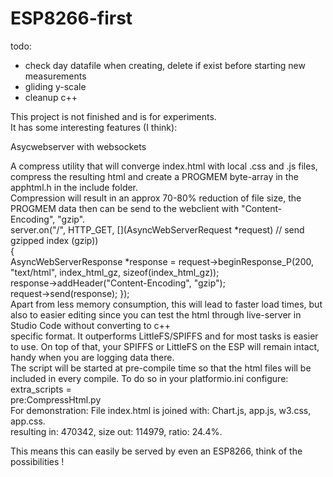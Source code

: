 # ESP8266-first

todo:

- check day datafile when creating, delete if exist before starting new measurements
- gliding y-scale
- cleanup c++

This project is not finished and is for experiments.  
It has some interesting features (I think):

Asycwebserver with websockets

A compress utility that will converge index.html with local .css and .js files, compress the resulting html and create a PROGMEM byte-array in the apphtml.h in the include folder.  
Compression will result in an approx 70-80% reduction of file size, the PROGMEM data then can be send to the webclient with "Content-Encoding", "gzip".  
server.on("/", HTTP_GET, \[\](AsyncWebServerRequest \*request) // send gzipped index (gzip))  
{  
AsyncWebServerResponse \*response = request->beginResponse_P(200, "text/html", index_html_gz, sizeof(index_html_gz));  
response->addHeader("Content-Encoding", "gzip");  
request->send(response); });  
Apart from less memory consumption, this will lead to faster load times, but also to easier editing since you can test the html through live-server in Studio Code without converting to c++  
specific format. It outperforms LittleFS/SPIFFS and for most tasks is easier to use. On top of that, your SPIFFS or LittleFS on the ESP will remain intact, handy when you are logging data there.  
The script will be started at pre-compile time so that the html files will be included in every compile. To do so in your platformio.ini configure:  
extra_scripts =  
pre:CompressHtml.py  
For demonstration: File index.html is joined with: Chart.js, app.js, w3.css, app.css.  
resulting in: 470342, size out: 114979, ratio: 24.4%.

This means this can easily be served by even an ESP8266, think of the possibilities !
